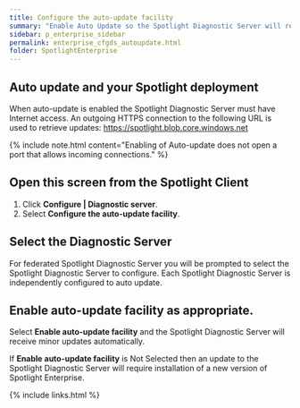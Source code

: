 ```yaml
---
title: Configure the auto-update facility
summary: "Enable Auto Update so the Spotlight Diagnostic Server will receive minor updates (scripts and configuration) automatically."
sidebar: p_enterprise_sidebar
permalink: enterprise_cfgds_autoupdate.html
folder: SpotlightEnterprise
---
```




## Auto update and your Spotlight deployment

When auto-update is enabled the Spotlight Diagnostic Server must have Internet access. An outgoing HTTPS connection to the following URL is used to retrieve updates: https://spotlight.blob.core.windows.net

{% include note.html content="Enabling of Auto-update does not open a port that allows incoming connections." %}

## Open this screen from the Spotlight Client

1. Click **Configure \| Diagnostic server**.
2. Select **Configure the auto-update facility**.

## Select the Diagnostic Server

For federated Spotlight Diagnostic Server you will be prompted to select the Spotlight Diagnostic Server to configure. Each Spotlight Diagnostic Server is independently configured to auto update.

## Enable auto-update facility as appropriate.

Select **Enable auto-update facility** and the Spotlight Diagnostic Server will receive minor updates automatically.

If **Enable auto-update facility** is Not Selected then an update to the Spotlight Diagnostic Server will require installation of a new version of Spotlight Enterprise.


{% include links.html %}
